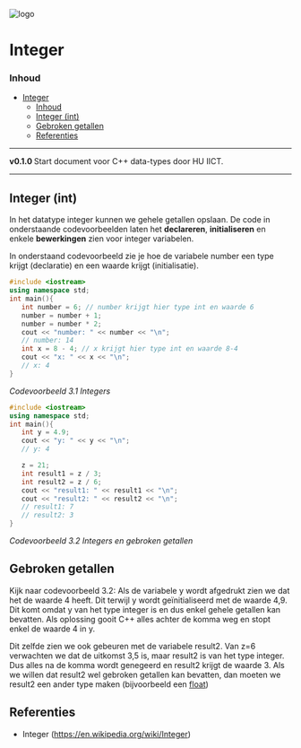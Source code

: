 ![logo](.svg) [](logo-id)

# Integer[](title-id)

### Inhoud[](toc-id)

- [Integer](#integer)
    - [Inhoud](#inhoud)
  - [Integer (int)](#integer-int)
  - [Gebroken getallen](#gebroken-getallen)
  - [Referenties](#referenties)

---

**v0.1.0 [](version-id)** Start document voor C++ data-types door HU IICT[](author-id).

---

## Integer (int)

In het datatype integer kunnen we gehele getallen opslaan. De code in onderstaande codevoorbeelden laten het **declareren**, **initialiseren** en enkele **bewerkingen** zien voor integer variabelen.

In onderstaand codevoorbeeld zie je hoe de variabele number een type krijgt (declaratie) en een waarde krijgt (initialisatie).

```c++
#include <iostream>
using namespace std;
int main(){
   int number = 6; // number krijgt hier type int en waarde 6
   number = number + 1;
   number = number * 2;
   cout << "number: " << number << "\n";
   // number: 14
   int x = 8 - 4; // x krijgt hier type int en waarde 8-4
   cout << "x: " << x << "\n";
   // x: 4
}
```
*Codevoorbeeld 3.1 Integers*

```c++
#include <iostream>
using namespace std;
int main(){
   int y = 4.9;
   cout << "y: " << y << "\n";
   // y: 4

   z = 21;
   int result1 = z / 3;
   int result2 = z / 6;
   cout << "result1: " << result1 << "\n";
   cout << "result2: " << result2 << "\n";
   // result1: 7
   // result2: 3
}
```
*Codevoorbeeld 3.2 Integers en gebroken getallen*

## Gebroken getallen
Kijk naar codevoorbeeld 3.2:
Als de variabele y wordt afgedrukt zien we dat het de waarde 4 heeft. Dit terwijl y wordt geïnitialiseerd met de waarde 4,9. Dit komt omdat y van het type integer is en dus enkel gehele getallen kan bevatten. Als oplossing gooit C++ alles achter de komma weg en stopt enkel de waarde 4 in y.

Dit zelfde zien we ook gebeuren met de variabele result2. Van z=6 verwachten we dat de uitkomst 3,5 is, maar result2 is van het type integer. Dus alles na de komma wordt genegeerd en result2 krijgt de waarde 3. Als we willen dat result2 wel gebroken
getallen kan bevatten, dan moeten we result2 een ander type maken (bijvoorbeeld een [float](../data-types/float/readme.md))

## Referenties

- Integer (<https://en.wikipedia.org/wiki/Integer>)

